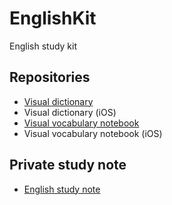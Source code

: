 # EnglishKit

English study kit

## Repositories

* [Visual dictionary](https://github.com/knt5/visual-dictionary)
* Visual dictionary (iOS)
* [Visual vocabulary notebook](https://github.com/knt5/visual-vocabulary-notebook)
* Visual vocabulary notebook (iOS)

## Private study note

* [English study note](https://github.com/knt5/english-note)
